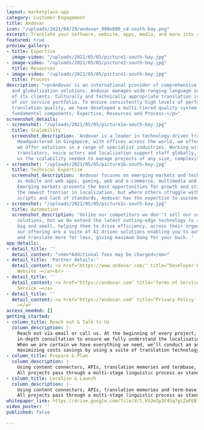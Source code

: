 ```yaml
---
layout: marketplace-app
category: Customer Engagement
title: Andovar
icon: "/uploads/2021/04/29/andovar_900x600_cd-south-bay.png"
excerpt: Translate your software, website, apps, media, and more into any language.
featured: true
preview_gallery:
- title: Expertise
  image-video: "/uploads/2021/05/05/picture1-south-bay.jpg"
- image-video: "/uploads/2021/05/05/picture2-south-bay.jpg"
  title: Resources
- image-video: "/uploads/2021/05/05/picture1-south-bay.jpg"
  title: Process
description: "<p>Andovar is an international provider of comprehensive localization
  and globalization solutions, Andovar manages wide-ranging language services on behalf
  of its clients. Culturally and technically appropriate translation is the cornerstone
  of our service portfolio. To ensure consistently high levels of performance and
  translation quality, we have developed a multi-tiered quality system featuring three
  fundamental components; Expertise, Resources and Process.</p>"
screenshot_details:
- screenshot: "/uploads/2021/05/05/picture1a-south-bay.jpg"
  title: Scalability
  screenshot_description: 'Andovar is a leader in technology-driven translation solutions.
    Headquartered in Singapore, with offices across the world, we offer solutions
    we offer solutions in a range of specialist industries. Working with over 5000
    translators, voice actors and localization support staff globally, this gives
    us the scalability needed to manage projects of any size, complexity and language. '
- screenshot: "/uploads/2021/05/05/picture1b-south-bay.jpg"
  title: Technical Expertise
  screenshot_description: 'Andovar focuses on emerging markets and technologies, such
    as mobile and web apps, gaming, web and e-commerce, multimedia and cloud software.
    Emerging markets presents the best opportunities for growth and still represent
    the newest frontier in localization, but where others struggle with the complex
    scripts and lack of standards, Andovar has the expertise to succeed. '
- screenshot: "/uploads/2021/05/05/picture1c-south-bay.jpg"
  title: Automation
  screenshot_description: 'Unlike our competitors we don''t sell our software translation
    solutions, but we do extend the latest cutting-edge technology to all of our clients,
    big and small, helping them to drive efficiency, across their organization. Within
    our offering are a suite of AI driven solutions enabling you to automate processes
    and translate more for less, giving maximum bang for your buck. '
app_details:
- detail_title: ''
  detail_content: "<em>*Additional fees may be charged</em>"
- detail_title: 'Partner details:'
  detail_content: <a href="https://www.andovar.com/" title="Developer Website →">Developer
    Website →</a><br>
- detail_title: ''
  detail_content: <a href="https://andovar.com" title="Terms of Service →">Terms of
    Service →</a>
- detail_title: ''
  detail_content: <a href="https://andovar.com" title="Privacy Policy →">Privacy Policy
    →</a>
access_needed: []
getting_started:
- column_title: Reach out & Talk to Us
  column_description: |-
    Reach out via email or call us. At the beginning of every project, we carry out an
    in-depth consultation to ensure we fully understand the localisation requirements and to determine the technology we will deploy.
    When we are certain we have everything we need, we’ll conduct an analysis of the content,
    maximizing costs savings by using a suite of translation technology.
- column_title: Prepare & Plan
  column_description: |-
    Using content connectors, APIs, translation memories and termbase, as well as style guides and other reference materials, the translation and localization process begins.
    All projects pass through a multi-stage linguistic process as standard, including translation by subject matter experts and editing by separate senior editors.
- column_title: Localise & Launch
  column_description: |-
    Using content connectors, APIs, translation memories and term-base, as well as style guides and other reference materials, the translation and localization process begins.
    All projects pass through a multi-stage linguistic process as standard, including translation by subject matter experts and editing by separate senior editors.
whitepaper_link: https://drive.google.com/file/d/1_VUJm3p3F4Sq7gcZwFEB7qpACEec90t5/view?usp=sharing
video_poster: ''
published: false

---
```

